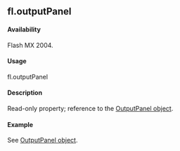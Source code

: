 ## fl.outputPanel

#### Availability

Flash MX 2004.

#### Usage

fl.outputPanel

#### Description

Read-only property; reference to the [OutputPanel object](../OutputPanel_object/OutputPanel_summary.md).

#### Example

See [OutputPanel object](../OutputPanel_object/OutputPanel_summary.md).
